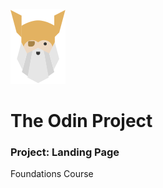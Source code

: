 ![The Odin Project](./img/favicon.svg)

# The Odin Project

### Project: Landing Page

Foundations Course
